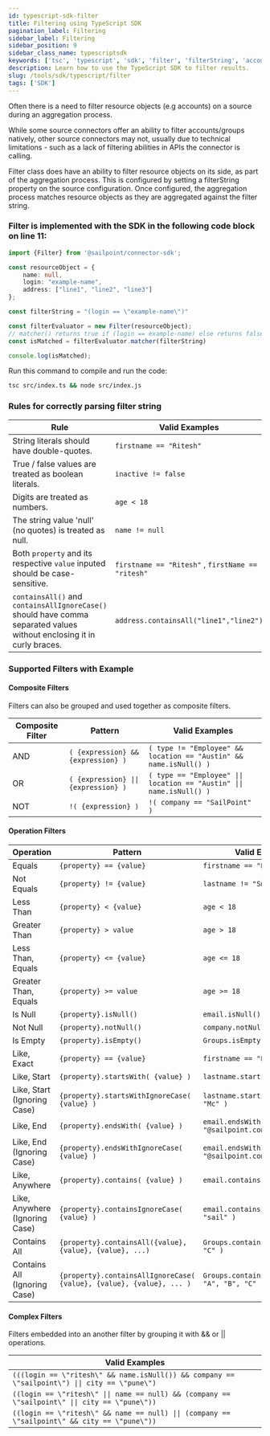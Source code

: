 ```yaml
---
id: typescript-sdk-filter
title: Filtering using TypeScript SDK
pagination_label: Filtering
sidebar_label: Filtering
sidebar_position: 9
sidebar_class_name: typescriptsdk
keywords: ['tsc', 'typescript', 'sdk', 'filter', 'filterString', 'account filtering','group filtering', 'filtering']
description: Learn how to use the TypeScript SDK to filter results.
slug: /tools/sdk/typescript/filter
tags: ['SDK']
---
```


Often there is a need to filter resource objects (e.g accounts) on a source during an aggregation process.

While some source connectors offer an ability to filter accounts/groups natively, other source connectors may not, usually due to technical limitations - such as a lack of filtering abilities in APIs the connector is calling.

Filter class does have an ability to filter resource objects on its side, as part of the aggregation process. This is configured by setting a filterString property on the source configuration. Once configured, the aggregation process matches resource objects as they are aggregated against the filter string.


### Filter is implemented with the SDK in the following code block on line 11:

```typescript showLineNumbers
import {Filter} from '@sailpoint/connector-sdk';

const resourceObject = {
    name: null,
    login: "example-name",
    address: ["line1", "line2", "line3"]
};

const filterString = "(login == \"example-name\")"

const filterEvaluator = new Filter(resourceObject);
// matcher() returns true if (login == example-name) else returns false
const isMatched = filterEvaluator.matcher(filterString)

console.log(isMatched);
```

Run this command to compile and run the code:

```bash
tsc src/index.ts && node src/index.js
```

### Rules for correctly parsing filter string

| Rule                                                      | Valid Examples               |
| --------------------------------------------------------- | --------------------- |
| String literals should have double-quotes.                 | ```firstname == "Ritesh"``` |
| True / false values are treated as boolean literals.       | ```inactive != false```     |
| Digits are treated as numbers.                             | ```age < 18```              |
| The string value 'null' (no quotes) is treated as null.    | ```name != null```          |
| Both ```property``` and its respective ```value``` inputed should be case-sensitive.    | ```firstname == "Ritesh"``` , ```firstName == "ritesh"```          |
| ```containsAll()``` and ```containsAllIgnoreCase()``` should have comma separated values without enclosing it in curly braces.    | ```address.containsAll("line1","line2")```          |


### Supported Filters with Example

#### Composite Filters

Filters can also be grouped and used together as composite filters.

| Composite Filter                                                     | Pattern              | Valid Examples |
| --------------------------------------------------------- | --------------------- |--|
| AND   | ```( {expression} && {expression} )```	 |```( type != "Employee" && location == "Austin" && name.isNull() )```|
| OR   | ```( {expression} \|\| {expression} )```	 |```( type == "Employee" \|\| location == "Austin" \|\| name.isNull() )```|
| NOT   | ```!( {expression} )```	 |```!( company == "SailPoint" )```|

#### Operation Filters

|Operation	|Pattern	| Valid Examples|
|---------|----------|--------|
|Equals|	```{property} == {value}```	|```firstname == "Neil"```|
|Not Equals	|```{property} != {value}```	|```lastname != "Smith"```|
|Less Than|	```{property} < {value}```	|```age < 18```|
|Greater Than|	```{property} > value```	|```age > 18```|
|Less Than, Equals	|```{property} <= {value}```	|```age <= 18```|
|Greater Than, Equals|	```{property} >= value```	|```age >= 18```|
|Is Null	|```{property}.isNull()```	|```email.isNull()```|
|Not Null|	```{property}.notNull()```	|```company.notNull()```|
|Is Empty|	```{property}.isEmpty()```	|```Groups.isEmpty()```|
|Like, Exact|	```{property} == {value}```	|```firstname == "Neil"```|
|Like, Start	|```{property}.startsWith( {value} )```	|```lastname.startsWith( "Mc" )```|
|Like, Start (Ignoring Case)|	   ```{property}.startsWithIgnoreCase( {value} )``` | ```lastname.startsWithIgnoreCase( "Mc" )```|
|Like, End|	```{property}.endsWith( {value} )```	|```email.endsWith( "@sailpoint.com" )```|
|Like, End (Ignoring Case)|	```{property}.endsWithIgnoreCase( {value} )```|	```email.endsWithIgnoreCase( "@sailpoint.com" )```|
|Like, Anywhere	|```{property}.contains( {value} )```|	```email.contains( "sail" )```|
|Like, Anywhere (Ignoring Case)|	```{property}.containsIgnoreCase( {value} )```|```email.containsIgnoreCase( "sail" )```|
|Contains All|	```{property}.containsAll({value}, {value}, {value}, ...)	```|```Groups.containsAll( "A", "B", "C" )```|
|Contains All (Ignoring Case)|	```{property}.containsAllIgnoreCase( {value}, {value}, {value}, ... )```|	```Groups.containsAllIgnoreCase( "A", "B", "C" )```|

#### Complex Filters

Filters embedded into an another filter by grouping it with && or || operations.

| Valid Examples|
|--------|
|```(((login == \"ritesh\" && name.isNull()) && company == \"sailpoint\") \|\| city == \"pune\")```|
|```((login == \"ritesh\" \|\| name == null) && (company == \"sailpoint\" \|\| city == \"pune\"))```|
|```((login == \"ritesh\" && name == null) \|\| (company == \"sailpoint\" && city == \"pune\"))```|